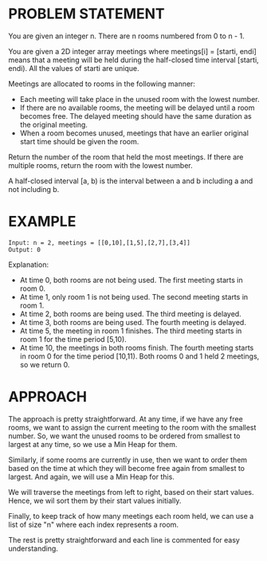# PROBLEM STATEMENT

You are given an integer n. There are n rooms numbered from 0 to n - 1.

You are given a 2D integer array meetings where meetings[i] = [starti, endi] means that a meeting will be held during the half-closed time interval [starti, endi). All the values of starti are unique.

Meetings are allocated to rooms in the following manner:

 - Each meeting will take place in the unused room with the lowest number.
 - If there are no available rooms, the meeting will be delayed until a room becomes free. The delayed meeting should have the same duration as the original meeting.
 - When a room becomes unused, meetings that have an earlier original start time should be given the room.

Return the number of the room that held the most meetings. If there are multiple rooms, return the room with the lowest number.

A half-closed interval [a, b) is the interval between a and b including a and not including b.

# EXAMPLE

    Input: n = 2, meetings = [[0,10],[1,5],[2,7],[3,4]]
    Output: 0

Explanation:
- At time 0, both rooms are not being used. The first meeting starts in room 0.
- At time 1, only room 1 is not being used. The second meeting starts in room 1.
- At time 2, both rooms are being used. The third meeting is delayed.
- At time 3, both rooms are being used. The fourth meeting is delayed.
- At time 5, the meeting in room 1 finishes. The third meeting starts in room 1 for the time period [5,10).
- At time 10, the meetings in both rooms finish. The fourth meeting starts in room 0 for the time period [10,11).
Both rooms 0 and 1 held 2 meetings, so we return 0. 

# APPROACH

The approach is pretty straightforward. At any time, if we have any free rooms, we want to assign the current meeting to the room with the smallest number. So, we want the unused rooms to be ordered from smallest to largest at any time, so we use a Min Heap for them.

Similarly, if some rooms are currently in use, then we want to order them based on the time at which they will become free again from smallest to largest. And again, we will use a Min Heap for this.

We will traverse the meetings from left to right, based on their start values. Hence, we wil sort them by their start values initially.

Finally, to keep track of how many meetings each room held, we can use a list of size "n" where each index represents a room.

The rest is pretty straightforward and each line is commented for easy understanding.